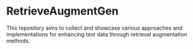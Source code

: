 # RetrieveAugmentGen
This repository aims to collect and showcase various approaches and implementations for enhancing text data through retrieval augmentation methods.

